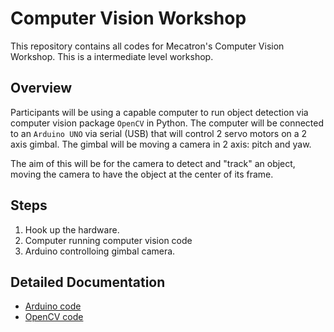 # Computer Vision Workshop

This repository contains all codes for Mecatron's Computer Vision Workshop. This is a intermediate level workshop.


## Overview

Participants will be using a capable computer to run object detection via computer vision package `OpenCV` in Python. The computer will be connected to an `Arduino UNO` via serial (USB) that will control 2 servo motors on a 2 axis gimbal. The gimbal will be moving a camera in 2 axis: pitch and yaw.

The aim of this will be for the camera to detect and "track" an object, moving the camera to have the object at the center of its frame.


## Steps

1. Hook up the hardware.
2. Computer running computer vision code
3. Arduino controlloing gimbal camera.


## Detailed Documentation

- [Arduino code](./docs/mcu.md)
- [OpenCV code](./docs/opencv.md)
